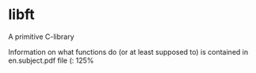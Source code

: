 # libft
A primitive C-library

Information on what functions do (or at least supposed to) is contained in en.subject.pdf file (:
125%

